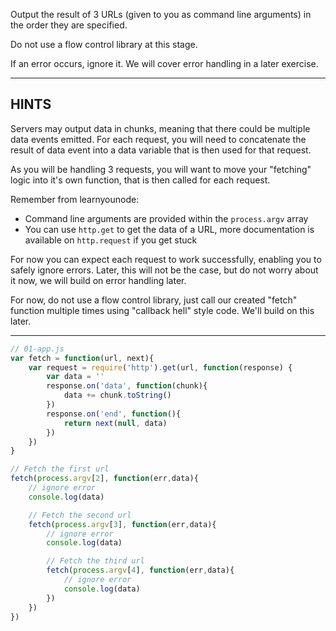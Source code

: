 Output the result of 3 URLs (given to you as command line arguments) in the order they are specified.

Do not use a flow control library at this stage.

If an error occurs, ignore it. We will cover error handling in a later exercise.


----------------------------------------------------------------------
## HINTS

Servers may output data in chunks, meaning that there could be multiple data events emitted. For each request, you will need to concatenate the result of data event into a data variable that is then used for that request.

As you will be handling 3 requests, you will want to move your "fetching" logic into it's own function, that is then called for each request.

Remember from learnyounode:

- Command line arguments are provided within the `process.argv` array
- You can use `http.get` to get the data of a URL, more documentation is available on `http.request` if you get stuck

For now you can expect each request to work successfully, enabling you to safely ignore errors. Later, this will not be the case, but do not worry about it now, we will build on error handling later.

For now, do not use a flow control library, just call our created "fetch" function multiple times using "callback hell" style code. We'll build on this later.

----------------------------------------------------------------------


<!-- SOLUTION/ -->

``` javascript
// 01-app.js
var fetch = function(url, next){
	var request = require('http').get(url, function(response) {
		var data = ''
		response.on('data', function(chunk){
			data += chunk.toString()
		})
		response.on('end', function(){
			return next(null, data)
		})
	})
}

// Fetch the first url
fetch(process.argv[2], function(err,data){
	// ignore error
	console.log(data)

	// Fetch the second url
	fetch(process.argv[3], function(err,data){
		// ignore error
		console.log(data)

		// Fetch the third url
		fetch(process.argv[4], function(err,data){
			// ignore error
			console.log(data)
		})
	})
})
```

<!-- /SOLUTION -->